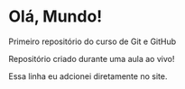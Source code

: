 # Olá, Mundo!
 Primeiro repositório do curso de Git e GitHub

 Repositório criado durante uma aula ao vivo!

Essa linha eu adcionei diretamente  no site.
